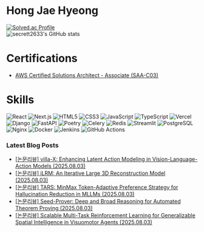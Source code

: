 # Hong Jae Hyeong

[![Solved.ac Profile](http://mazassumnida.wtf/api/v2/generate_badge?boj=secrett2633)](https://solved.ac/secrett2633/)  
![secrett2633's GitHub stats](https://github-readme-stats.vercel.app/api?username=secrett2633&show_icons=true&theme=radical)  

# Certifications
- [AWS Certified Solutions Architect - Associate (SAA-C03)](https://www.credly.com/badges/ee24ba15-e661-4741-bc4c-46bdaca76e75/public_url)

# Skills
![React](https://img.shields.io/badge/React-61DAFB.svg?&style=for-the-badge&logo=React&logoColor=white)
![Next.js](https://img.shields.io/badge/Next.js-000000.svg?&style=for-the-badge&logo=Next.js&logoColor=white)
![HTML5](https://img.shields.io/badge/HTML5-E34F26.svg?&style=for-the-badge&logo=HTML5&logoColor=white)
![CSS3](https://img.shields.io/badge/CSS3-1572B6.svg?&style=for-the-badge&logo=CSS3&logoColor=white)
![JavaScript](https://img.shields.io/badge/JavaScript-F7DF1E.svg?&style=for-the-badge&logo=JavaScript&logoColor=white)
![TypeScript](https://img.shields.io/badge/TypeScript-3178C6.svg?&style=for-the-badge&logo=TypeScript&logoColor=white)
![Vercel](https://img.shields.io/badge/Vercel-000000.svg?&style=for-the-badge&logo=Vercel&logoColor=white)  
![Django](https://img.shields.io/badge/Django-092E20.svg?&style=for-the-badge&logo=Django&logoColor=white)
![FastAPI](https://img.shields.io/badge/FastAPI-009688.svg?&style=for-the-badge&logo=FastAPI&logoColor=white)
![Poetry](https://img.shields.io/badge/Poetry-7031B9.svg?&style=for-the-badge&logo=Poetry&logoColor=white)
![Celery](https://img.shields.io/badge/Celery-378B29.svg?&style=for-the-badge&logo=Celery&logoColor=white)
![Redis](https://img.shields.io/badge/Redis-DC382D.svg?&style=for-the-badge&logo=Redis&logoColor=white)
![Streamlit](https://img.shields.io/badge/Streamlit-FF4B4B.svg?&style=for-the-badge&logo=Streamlit&logoColor=white)
![PostgreSQL](https://img.shields.io/badge/PostgreSQL-4169E1.svg?&style=for-the-badge&logo=PostgreSQL&logoColor=white)  
![Nginx](https://img.shields.io/badge/Nginx-009639.svg?&style=for-the-badge&logo=Nginx&logoColor=white)
![Docker](https://img.shields.io/badge/Docker-2496ED.svg?&style=for-the-badge&logo=Docker&logoColor=white)
![Jenkins](https://img.shields.io/badge/Jenkins-D24939.svg?&style=for-the-badge&logo=Jenkins&logoColor=white)
![GitHub Actions](https://img.shields.io/badge/GitHub%20Actions-2088FF.svg?&style=for-the-badge&logo=GitHub%20Actions&logoColor=white)

### Latest Blog Posts
- [[논문리뷰] villa-X: Enhancing Latent Action Modeling in Vision-Language-Action Models (2025.08.03)](https://secrett2633.github.io/ai/review/2025-8-3-villa-X__Enhancing_Latent_Action_Modeling_in_Vision-Language-Action__Models/)
- [[논문리뷰] iLRM: An Iterative Large 3D Reconstruction Model (2025.08.03)](https://secrett2633.github.io/ai/review/2025-8-3-iLRM__An_Iterative_Large_3D_Reconstruction_Model/)
- [[논문리뷰] TARS: MinMax Token-Adaptive Preference Strategy for Hallucination Reduction in MLLMs (2025.08.03)](https://secrett2633.github.io/ai/review/2025-8-3-TARS__MinMax_Token-Adaptive_Preference_Strategy_for_Hallucination__Reduction_in_MLLMs/)
- [[논문리뷰] Seed-Prover: Deep and Broad Reasoning for Automated Theorem Proving (2025.08.03)](https://secrett2633.github.io/ai/review/2025-8-3-Seed-Prover__Deep_and_Broad_Reasoning_for_Automated_Theorem_Proving/)
- [[논문리뷰] Scalable Multi-Task Reinforcement Learning for Generalizable Spatial Intelligence in Visuomotor Agents (2025.08.03)](https://secrett2633.github.io/ai/review/2025-8-3-Scalable_Multi-Task_Reinforcement_Learning_for_Generalizable_Spatial__Intelligence_in_Visuomotor_Agents/)